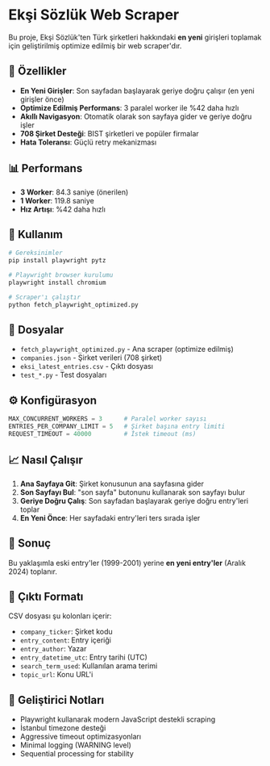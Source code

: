 # Ekşi Sözlük Web Scraper

Bu proje, Ekşi Sözlük'ten Türk şirketleri hakkındaki **en yeni** girişleri toplamak için geliştirilmiş optimize edilmiş bir web scraper'dır.

## 🎯 Özellikler

- **En Yeni Girişler**: Son sayfadan başlayarak geriye doğru çalışır (en yeni girişler önce)
- **Optimize Edilmiş Performans**: 3 paralel worker ile %42 daha hızlı
- **Akıllı Navigasyon**: Otomatik olarak son sayfaya gider ve geriye doğru işler
- **708 Şirket Desteği**: BIST şirketleri ve popüler firmalar
- **Hata Toleransı**: Güçlü retry mekanizması

## 📊 Performans

- **3 Worker**: 84.3 saniye (önerilen)
- **1 Worker**: 119.8 saniye
- **Hız Artışı**: %42 daha hızlı

## 🚀 Kullanım

```bash
# Gereksinimler
pip install playwright pytz

# Playwright browser kurulumu
playwright install chromium

# Scraper'ı çalıştır
python fetch_playwright_optimized.py
```

## 📁 Dosyalar

- `fetch_playwright_optimized.py` - Ana scraper (optimize edilmiş)
- `companies.json` - Şirket verileri (708 şirket)
- `eksi_latest_entries.csv` - Çıktı dosyası
- `test_*.py` - Test dosyaları

## ⚙️ Konfigürasyon

```python
MAX_CONCURRENT_WORKERS = 3      # Paralel worker sayısı
ENTRIES_PER_COMPANY_LIMIT = 5   # Şirket başına entry limiti
REQUEST_TIMEOUT = 40000         # İstek timeout (ms)
```

## 📈 Nasıl Çalışır

1. **Ana Sayfaya Git**: Şirket konusunun ana sayfasına gider
2. **Son Sayfayı Bul**: "son sayfa" butonunu kullanarak son sayfayı bulur
3. **Geriye Doğru Çalış**: Son sayfadan başlayarak geriye doğru entry'leri toplar
4. **En Yeni Önce**: Her sayfadaki entry'leri ters sırada işler

## 🎯 Sonuç

Bu yaklaşımla eski entry'ler (1999-2001) yerine **en yeni entry'ler** (Aralık 2024) toplanır.

## 📝 Çıktı Formatı

CSV dosyası şu kolonları içerir:
- `company_ticker`: Şirket kodu
- `entry_content`: Entry içeriği
- `entry_author`: Yazar
- `entry_datetime_utc`: Entry tarihi (UTC)
- `search_term_used`: Kullanılan arama terimi
- `topic_url`: Konu URL'i

## 🔧 Geliştirici Notları

- Playwright kullanarak modern JavaScript destekli scraping
- İstanbul timezone desteği
- Aggressive timeout optimizasyonları
- Minimal logging (WARNING level)
- Sequential processing for stability
